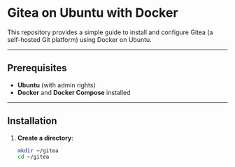 # Gitea on Ubuntu with Docker

This repository provides a simple guide to install and configure Gitea (a self-hosted Git platform) using Docker on Ubuntu.

---

## Prerequisites

- **Ubuntu** (with admin rights)
- **Docker** and **Docker Compose** installed

---

## Installation

1. **Create a directory**:
   ```bash
   mkdir ~/gitea
   cd ~/gitea
